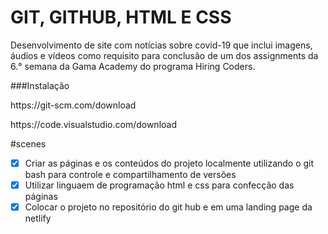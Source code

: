 # GIT, GITHUB, HTML E CSS

<p>Desenvolvimento de site com notícias sobre covid-19 que inclui imagens, áudios e vídeos como requisito para conclusão de um dos assignments da 6.° semana da Gama Academy do programa Hiring Coders.</p>

###Instalação

<p>https://git-scm.com/download</p>
<p>https://code.visualstudio.com/download</p>

#scenes

- [x] Criar as páginas e os conteúdos do projeto localmente utilizando o git bash para controle e compartilhamento de versões 
- [x] Utilizar linguaem de programação html e css para confecção das páginas
- [x] Colocar o projeto no repositório do git hub e em uma landing page da netlify
